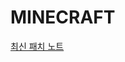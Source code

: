# MINECRAFT

[최신 패치 노트](https://github.com/dldyou/mcje/blob/a04f84ae9ea8f0d92c0875cf8cad320fe6f31866/0815.md)

